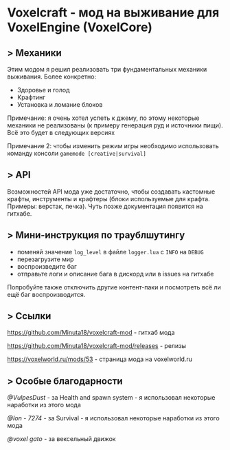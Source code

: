 # Voxelcraft - мод на выживание для VoxelEngine (VoxelCore)

## **>** Механики
Этим модом я решил реализовать три фундаментальных механики выживания. Более 
конкретно:

- Здоровье и голод
- Крафтинг
- Установка и ломание блоков 

Примечание: я очень хотел успеть к джему, по этому некоторые механики не 
реализованы (к примеру генерация руд и источники пищи). Всё это будет в 
следующих версиях 

Примечание 2: чтобы изменить режим игры необходимо использовать команду консоли
`gamemode [creative|survival]`

## **>** API
Возможностей API мода уже достаточно, чтобы создавать кастомные крафты, 
инструменты и крафтеры (блоки используемые для крафта. Примеры: верстак, 
печка). Чуть позже документация появится на гитхабе.


## **>** Мини-инструкция по траублшутингу
- поменяй значение `log_level` в файле `logger.lua` с `INFO` на `DEBUG` 
- перезагрузите мир
- воспроизведите баг
- отправьте логи и описание бага в дискорд или в issues на гитхабе

Попробуйте также отключить другие контент-паки и посмотреть всё ли ещё баг 
воспроизводится.

## **>** Ссылки
https://github.com/Minuta18/voxelcraft-mod - гитхаб мода

https://github.com/Minuta18/voxelcraft-mod/releases - релизы 

https://voxelworld.ru/mods/53 - страница мода на voxelworld.ru

## **>** Особые благодарности  
*@VulpesDust* - за Health and spawn system - я использовал некоторые наработки 
из этого мода

*@Ion - 7274* - за Survival - я использовал некоторые наработки из этого мода

*@voxel gato* - за вексельный движок